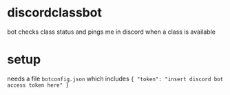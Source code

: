 # discordclassbot
bot checks class status and pings me in discord when a class is available

# setup
needs a file `botconfig.json` which includes `{ "token": "insert discord bot access token here" }`
